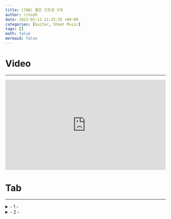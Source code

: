 ```yaml
--- 
title: (TAB) 짧은 인트로 5개 
author: rito26 
date: 2023-03-11 21:33:25 +09:00 
categories: [Guitar, Sheet Music] 
tags: [] 
math: false 
mermaid: false 
--- 
```


# Video
--- 

<style>.embed-container { position: relative; padding-bottom: 56.25%; height: 0; overflow: hidden; max-width: 100%; } .embed-container iframe, .embed-container object, .embed-container embed { position: absolute; top: 0; left: 0; width: 100%; height: 100%; }</style><div class='embed-container'><iframe src='https://www.youtube.com/embed/___________' frameborder='0' allowfullscreen></iframe></div>


# Tab
---

<details>
<summary markdown="span"> 
- 1 -
</summary>

![image](https://raw.githubusercontent.com/rito26/Archive/main/_images/__________________.png)

</details>

<details>
<summary markdown="span"> 
- 2 -
</summary>

![image](https://raw.githubusercontent.com/rito26/Archive/main/_images/__________________.png)

</details>

